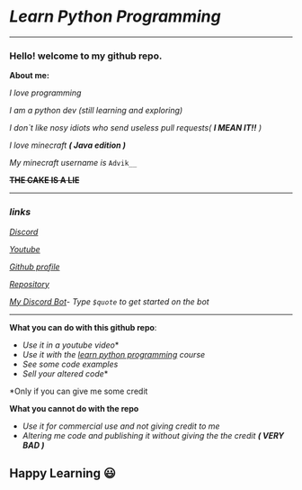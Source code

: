 # *Learn Python Programming*
---
### Hello! welcome to my github repo.


**About me:**

*I love programming*

*I am a python dev (still learning and exploring)*

*I don`t like nosy idiots who send useless pull requests( **I MEAN IT!!** )*

*I love minecraft **( Java edition )***

*My minecraft username is* ```Advik__```

**~~THE CAKE IS A LIE~~**

---
### ***links***

*[Discord](https://discord.gg/DsMYhmZ6Qq)*

*[Youtube](https://www.youtube.com/channel/UCbZacC3BV7ryDzQxVKL5U8w?sub_confirmation=1)*

*[Github profile](https://github.com/Advik-B)*

*[Repository](https://github.com/Advik-B/Learn-Python)*

*[My Discord Bot](https://bit.ly/3BlqkeU)*- *Type `$quote` to get started on the bot*

---

**What you can do with this github repo**:

- *Use it in a youtube video**
- *Use it with the [learn python programming](https://www.udemy.com/share/101Wai2@PkdgV11bSVUOd0BAOEhNfj5uYA==/) course*
- *See some code examples*
- *Sell your altered code**
  
*Only if you can give me some credit


**What you cannot do with the repo**
 
 - *Use it for commercial use and not giving credit to me*
 - *Altering me code and publishing it without giving the the credit **( VERY BAD )***

## Happy Learning 😃
